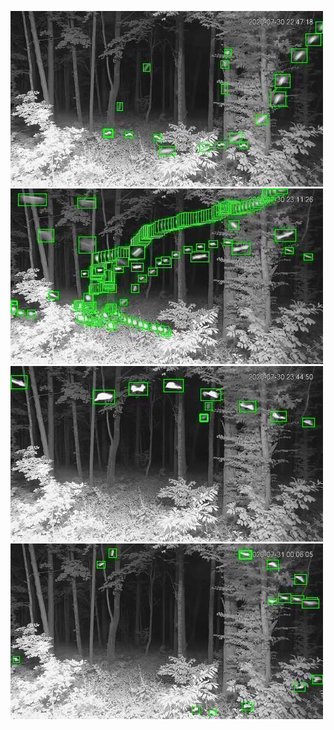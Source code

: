 ![20200730-224046-231051](in/20200730/20200730-224046-231051_0_.jpg)
![20200730-231056-234101](in/20200730/20200730-231056-234101_0_.jpg)
![20200730-234106-000001](in/20200730/20200730-234106-000001_0_.jpg)
![20200731-000006-003011](in/20200731/20200731-000006-003011_0_.jpg)
